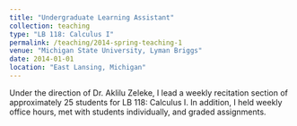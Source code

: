 ```yaml
---
title: "Undergraduate Learning Assistant"
collection: teaching
type: "LB 118: Calculus I"
permalink: /teaching/2014-spring-teaching-1
venue: "Michigan State University, Lyman Briggs"
date: 2014-01-01
location: "East Lansing, Michigan"
---
```


Under the direction of Dr. Aklilu Zeleke, I lead a weekly recitation section of approximately 25 students for LB 118: Calculus I. In addition, I held weekly office hours, met with students individually, and graded assignments. 

